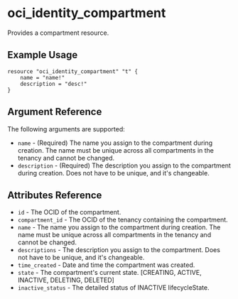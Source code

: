 # oci\_identity\_compartment

Provides a compartment resource.

## Example Usage

```
resource "oci_identity_compartment" "t" {
    name = "name!"
    description = "desc!"
}
```

## Argument Reference

The following arguments are supported:

* `name` - (Required) The name you assign to the compartment during creation. The name must be unique across all compartments in the tenancy and cannot be changed.
* `description` - (Required) The description you assign to the compartment during creation. Does not have to be unique, and it's changeable.

## Attributes Reference
* `id` - The OCID of the compartment.
* `compartment_id` - The OCID of the tenancy containing the compartment.
* `name` - The name you assign to the compartment during creation. The name must be unique across all compartments in the tenancy and cannot be changed.
* `descriptions` - The description you assign to the compartment. Does not have to be unique, and it's changeable.
* `time_created` - Date and time the compartment was created.
* `state` - The compartment's current state. [CREATING, ACTIVE, INACTIVE, DELETING, DELETED]
* `inactive_status` - The detailed status of INACTIVE lifecycleState.
